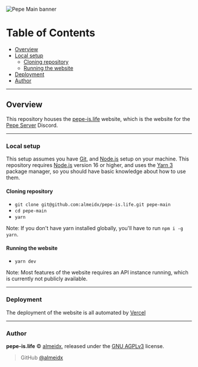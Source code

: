 ![Pepe Main banner](https://i.imgur.com/LHyZGz9.png)

# Table of Contents

- [Overview](#overview)
- [Local setup](#local-setup)
  - [Cloning repository](#cloning-repository)
  - [Running the website](#running-the-website)
- [Deployment](#deployment)
- [Author](#author)

---

## Overview

This repository houses the [pepe-is.life] website, which is the website for the [Pepe Server] Discord.

---

### Local setup

This setup assumes you have [Git], and [Node.js] setup on your machine. This repository requires [Node.js] version 16 or higher, and uses the [Yarn 3] package manager, so you should have basic knowledge about how to use them.

#### Cloning repository

- `git clone git@github.com:almeidx/pepe-is.life.git pepe-main`
- `cd pepe-main`
- `yarn`

Note: If you don't have yarn installed globally, you'll have to run `npm i -g yarn`.

#### Running the website

- `yarn dev`

Note: Most features of the website requires an API instance running, which is currently not publicly available.

---

### Deployment

The deployment of the website is all automated by [Vercel]

---

### Author

**pepe-is.life** © [almeidx], released under the [GNU AGPLv3] license.

> GitHub [@almeidx]

[pepe-is.life]: https://pepe-is.life
[git]: https://git-scm.com/
[node.js]: https://nodejs.org
[vercel]: https://vercel.com
[yarn 3]: https://yarnpkg.com
[gnu agplv3]: https://github.com/almeidx/pepe-is.life/blob/main/LICENSE
[almeidx]: https://almeidx.dev
[@almeidx]: https://github.com/almeidx
[pepe server]: https://discord.gg/pepe
